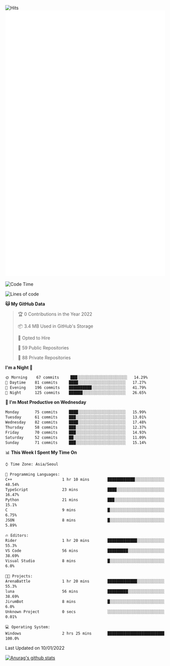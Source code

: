 ![Hits](https://hits.seeyoufarm.com/api/count/incr/badge.svg?url=https%3A%2F%2Fgithub.com%2Fkokose1234&count_bg=%2379C83D&title_bg=%23555555&icon=apple.svg&icon_color=%23E7E7E7&title=hits&edge_flat=false)
<br/>
![Metrics](https://github.com/kokose1234/kokose1234/blob/main/github-metrics.svg)

<!--START_SECTION:waka-->
![Code Time](http://img.shields.io/badge/Code%20Time-353%20hrs%2040%20mins-blue)

![Lines of code](https://img.shields.io/badge/From%20Hello%20World%20I%27ve%20Written-8%20Million%20lines%20of%20code-blue)

**🐱 My GitHub Data** 

> 🏆 0 Contributions in the Year 2022
 > 
> 📦 3.4 MB Used in GitHub's Storage 
 > 
> 💼 Opted to Hire
 > 
> 📜 59 Public Repositories 
 > 
> 🔑 88 Private Repositories  
 > 
**I'm a Night 🦉** 

```text
🌞 Morning    67 commits     ███░░░░░░░░░░░░░░░░░░░░░░   14.29% 
🌆 Daytime    81 commits     ████░░░░░░░░░░░░░░░░░░░░░   17.27% 
🌃 Evening    196 commits    ██████████░░░░░░░░░░░░░░░   41.79% 
🌙 Night      125 commits    ██████░░░░░░░░░░░░░░░░░░░   26.65%

```
📅 **I'm Most Productive on Wednesday** 

```text
Monday       75 commits     ████░░░░░░░░░░░░░░░░░░░░░   15.99% 
Tuesday      61 commits     ███░░░░░░░░░░░░░░░░░░░░░░   13.01% 
Wednesday    82 commits     ████░░░░░░░░░░░░░░░░░░░░░   17.48% 
Thursday     58 commits     ███░░░░░░░░░░░░░░░░░░░░░░   12.37% 
Friday       70 commits     ███░░░░░░░░░░░░░░░░░░░░░░   14.93% 
Saturday     52 commits     ██░░░░░░░░░░░░░░░░░░░░░░░   11.09% 
Sunday       71 commits     ███░░░░░░░░░░░░░░░░░░░░░░   15.14%

```


📊 **This Week I Spent My Time On** 

```text
⌚︎ Time Zone: Asia/Seoul

💬 Programming Languages: 
C++                      1 hr 10 mins        ████████████░░░░░░░░░░░░░   48.54% 
TypeScript               23 mins             ████░░░░░░░░░░░░░░░░░░░░░   16.47% 
Python                   21 mins             ███░░░░░░░░░░░░░░░░░░░░░░   15.1% 
C                        9 mins              █░░░░░░░░░░░░░░░░░░░░░░░░   6.75% 
JSON                     8 mins              █░░░░░░░░░░░░░░░░░░░░░░░░   5.89%

🔥 Editors: 
Rider                    1 hr 20 mins        █████████████░░░░░░░░░░░░   55.3% 
VS Code                  56 mins             █████████░░░░░░░░░░░░░░░░   38.69% 
Visual Studio            8 mins              █░░░░░░░░░░░░░░░░░░░░░░░░   6.0%

🐱‍💻 Projects: 
ArenaBattle              1 hr 20 mins        █████████████░░░░░░░░░░░░   55.3% 
luna                     56 mins             █████████░░░░░░░░░░░░░░░░   38.69% 
JirumBot                 8 mins              █░░░░░░░░░░░░░░░░░░░░░░░░   6.0% 
Unknown Project          0 secs              ░░░░░░░░░░░░░░░░░░░░░░░░░   0.01%

💻 Operating System: 
Windows                  2 hrs 25 mins       █████████████████████████   100.0%

```


 Last Updated on 10/01/2022
<!--END_SECTION:waka-->

[![Anurag's github stats](https://github-readme-stats.vercel.app/api?username=kokose1234&theme=dracula)](https://github.com/anuraghazra/github-readme-stats)



	
